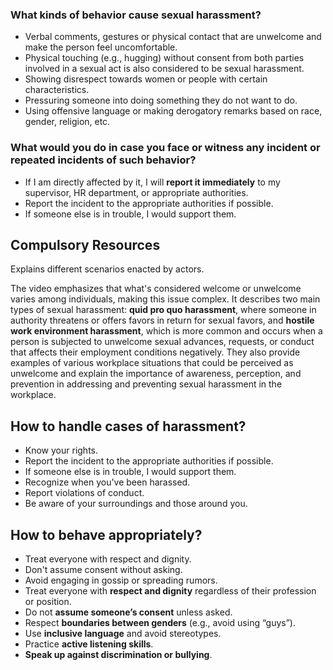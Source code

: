 

### What kinds of behavior cause sexual harassment?

- Verbal comments, gestures or physical contact that are unwelcome and make the person feel uncomfortable.
- Physical touching (e.g., hugging) without consent from both parties involved in a sexual act is also considered to be sexual harassment.
- Showing disrespect towards women or people with certain characteristics.
- Pressuring someone into doing something they do not want to do.
- Using offensive language or making derogatory remarks based on race, gender, religion, etc.

### What would you do in case you face or witness any incident or repeated incidents of such behavior?

- If I am directly affected by it, I will **report it immediately** to my supervisor, HR department, or appropriate authorities.
- Report the incident to the appropriate authorities if possible.
- If someone else is in trouble, I would support them.

## Compulsory Resources

Explains different scenarios enacted by actors.

The video emphasizes that what's considered welcome or unwelcome varies among individuals, making this issue complex. It describes two main types of sexual harassment: **quid pro quo harassment**, where someone in authority threatens or offers favors in return for sexual favors, and **hostile work environment harassment**, which is more common and occurs when a person is subjected to unwelcome sexual advances, requests, or conduct that affects their employment conditions negatively. They also provide examples of various workplace situations that could be perceived as unwelcome and explain the importance of awareness, perception, and prevention in addressing and preventing sexual harassment in the workplace. 

## How to handle cases of harassment?

- Know your rights.
- Report the incident to the appropriate authorities if possible.
- If someone else is in trouble, I would support them.
- Recognize when you've been harassed.
- Report violations of conduct.
- Be aware of your surroundings and those around you.

## How to behave appropriately?

- Treat everyone with respect and dignity.
- Don't assume consent without asking.
- Avoid engaging in gossip or spreading rumors.
- Treat everyone with **respect and dignity** regardless of their profession or position.
- Do not **assume someone’s consent** unless asked.
- Respect **boundaries between genders** (e.g., avoid using “guys”).
- Use **inclusive language** and avoid stereotypes.
- Practice **active listening skills**.
- **Speak up against discrimination or bullying**.

